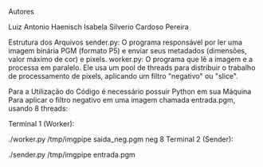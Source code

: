 Autores

Luiz Antonio Haenisch
Isabela Silverio Cardoso Pereira

Estrutura dos Arquivos
sender.py: O programa responsável por ler uma imagem binária PGM (formato P5) e enviar seus metadados (dimensões, valor máximo de cor) e pixels.
worker.py: O programa que lê a imagem e a processa em paralelo. Ele usa um pool de threads para distribuir o trabalho de processamento de pixels, aplicando um filtro "negativo" ou "slice".

Para a Utilização do Código é necessário possuir Python em sua Máquina
Para aplicar o filtro negativo em uma imagem chamada entrada.pgm, usando 8 threads:

Terminal 1 (Worker):

./worker.py /tmp/imgpipe saida_neg.pgm neg 8
Terminal 2 (Sender):

./sender.py /tmp/imgpipe entrada.pgm
